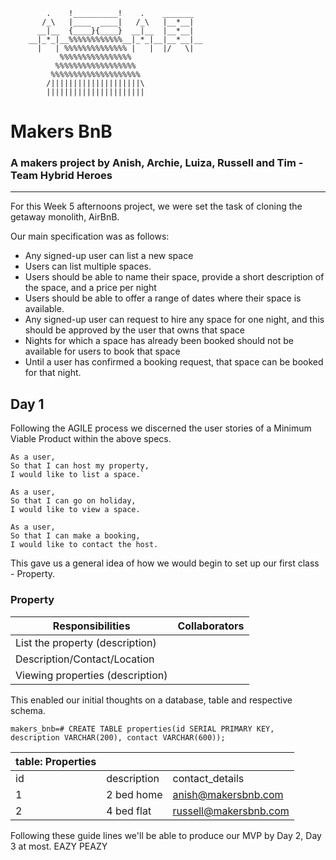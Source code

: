        
            .    !__________!    .    _______
           /_\   |____  ____|   /_\   |__*__|
          __|__  {____}{____}  __|__  |__*__|
        __|_*_|__%%%%%%%%%%%%__|_*_|__|__*__|__
          |   | %%%%%%%%%%%%%% |   |  |/   \|
               %%%%%%%%%%%%%%%%
              %%%%%%%%%%%%%%%%%%
             %%%%%%%%%%%%%%%%%%%%
            /||||||||||||||||||||\
            ||||||||||||||||||||||


# Makers BnB
### A makers project by Anish, Archie, Luiza, Russell and Tim - Team Hybrid Heroes
---

For this Week 5 afternoons project, we were set the task of cloning the getaway monolith, AirBnB. 

Our main specification was as follows:
- Any signed-up user can list a new space
- Users can list multiple spaces.
- Users should be able to name their space, provide a short description of the space, and a price per night
- Users should be able to offer a range of dates where their space is available.
- Any signed-up user can request to hire any space for one night, and this should be approved by the user that owns that space
- Nights for which a space has already been booked should not be available for users to book that space
- Until a user has confirmed a booking request, that space can be booked for that night.

## Day 1

Following the AGILE process we discerned the user stories of a Minimum Viable Product within the above specs.

```
As a user,
So that I can host my property,
I would like to list a space.`

As a user,
So that I can go on holiday,
I would like to view a space.

As a user,
So that I can make a booking,
I would like to contact the host.
```

This gave us a general idea of how we would begin to set up our first class - Property.

### Property

| Responsibilities | Collaborators  |
| ----------- | ----------- |
| List the property (description) |  |
| Description/Contact/Location |  |
| Viewing properties (description) |  |

This enabled our initial thoughts on a database, table and respective schema.

```
makers_bnb=# CREATE TABLE properties(id SERIAL PRIMARY KEY, description VARCHAR(200), contact VARCHAR(600));
```
| table: Properties |   |   |
| ----------- | ----------- | ----------- |
| id | description  | contact_details
| 1 | 2 bed home | anish@makersbnb.com
| 2 | 4 bed flat | russell@makersbnb.com

Following these guide lines we'll be able to produce our MVP by Day 2, Day 3 at most. EAZY PEAZY
